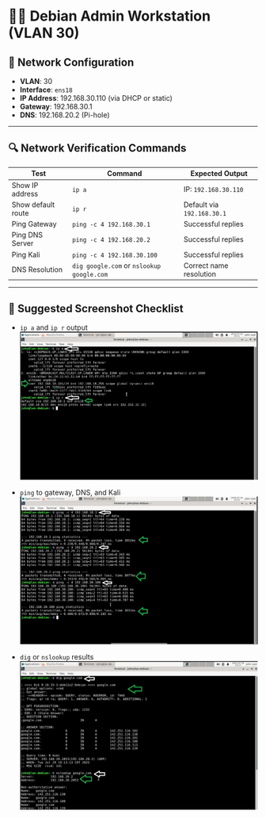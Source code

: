 # 🧑‍💻 Debian Admin Workstation (VLAN 30)

## 🔧 Network Configuration

- **VLAN**: 30  
- **Interface**: `ens18`  
- **IP Address**: 192.168.30.110 (via DHCP or static)  
- **Gateway**: 192.168.30.1  
- **DNS**: 192.168.20.2 (Pi-hole)

---

## 🔍 Network Verification Commands

| Test                        | Command                                  | Expected Output                         |
|-----------------------------|-------------------------------------------|-----------------------------------------|
| Show IP address             | `ip a`                                    | IP: `192.168.30.110`                    |
| Show default route          | `ip r`                                    | Default via `192.168.30.1`              |
| Ping Gateway                | `ping -c 4 192.168.30.1`                  | Successful replies                      |
| Ping DNS Server             | `ping -c 4 192.168.20.2`                  | Successful replies                      |
| Ping Kali                   | `ping -c 4 192.168.30.100`                | Successful replies                      |
| DNS Resolution              | `dig google.com` or `nslookup google.com` | Correct name resolution                 |

---

## 📸 Suggested Screenshot Checklist

- `ip a` and `ip r` output
![IP](1_Debian.png)

- `ping` to gateway, DNS, and Kali
![Ping](2_Debian.png)
  
- `dig` or `nslookup` results  
![Dig](3_Debian.png)

